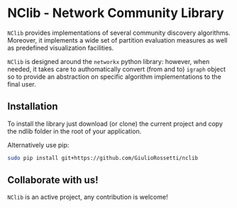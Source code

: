 # NClib - Network Community Library

``NClib`` provides implementations of several community discovery algorithms.
Moreover, it implements a wide set of partition evaluation measures as well as predefined visualization facilities.

``NClib`` is designed around the ``networkx`` python library: however, when needed, it takes care to authomatically convert (from and to) ``igraph`` object so to provide an abstraction on specific algorithm implementations to the final user.

## Installation

To install the library just download (or clone) the current project and copy the ndlib folder in the root of your application.

Alternatively use pip:
```bash
sudo pip install git+https://github.com/GiulioRossetti/nclib
```

## Collaborate with us!

``NClib`` is an active project, any contribution is welcome!
